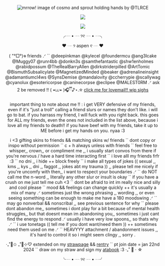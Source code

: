 <p align="center"><a target="_blank"><img src="https://files.catbox.moe/gwknwv.png" alt="mrrow! image of cosmo and sprout holding hands by @TLRCE" title="yaoiiii drools .ᐟ credit to @TLCRE .ᐟ"><p align="center">

<p align="center">
  <img src="https://komarev.com/ghpvc/?username=greenbeanX3-username&color=ff96d4&style=plastic&label=(+˶°ㅁ°)!!+people+being+100%+valid!!+──★+˙🍓+!!+++++++++++++++++&abreviated=true">
</p>
<p align="center">
<img src="https://spotify-github-profile.kittinanx.com/api/view?uid=31pnngp3kmup24inzw2c3le7ot5q&cover_image=true&theme=natemoo-re&show_offline=false&background_color=121212&interchange=true&bar_color=f070db&bar_color_cover=false)](https://github.com/kittinan/spotify-github-profile)">
</p>

<p align="center">╭┈ • ┈ ୨୧ ┈ • ┈╮<p align="center">
  <p align="center">♥︎ ┈ ୨ aspen ୧ ┈ ♥︎<p align="center">
  
<p align="center"> (  "°□°)𖦹 friends .ᐟ `` @deepinkman @kylecel @foundermcu @ang3lcake @Muggy07 @runr4bb @donkn3s @samthefantastic @shw1enholmes @rabidpossum @TheRealBarryAllen @dirkstriderpilled @ArtTomic @BismuthSubsalicylate @MagnetizedMinded @beaker @adrenalineinsight @adamantiumcl4ws @SynsDemise @mandalovity @ccherrypie @scaIlywag @cyanolux @esotericorpse @caninecorpse @eclipee @MALEST0RM .ᐟ ask 2 be removed !! ( •⩊• )🎧ྀི♪⋆.✮ <a href="https://rentry.co/spongebobyaoi">click me for lovemail!! wip sighs</a><p align="center">

<p align="center">important thing to note about me !! : i get VERY defensive of my friends, even if it's "just a troll" calling a friend slurs or names they don't like.  i will go to bat. if you harrass my friend, I will fuck with you right back. this goes for ALL my friends, even the ones not included in the list above, because i love all my friends to death!! if you have beef with my friends, take it up to ME before i get my hands on you. nyaa :3<p align="center">

<p align="center"> i <3 gifting skins to friends && matching skins w/ friends `` dont copy or inspo without permission `` c + h always unless with friends `` feel free to whisper,, crown,, or compliment me ,, i usually start convos from there if you're nervous / have a hard time interacting first `` i love alll my friends frfr :3 `` no dni ,, i hide ++ block freely `` i make all types of jokes (( sexual ,, kms ,, kys ,, dni ,, faggot ,, jokes abt my trauma )) ,, please tell me nicely if you're uncomfy with then,, i want to respect your boundaries .ᐟ `` do NOT call me the n-word ,, literally any other slur or insult is okay `` if you have a crush on me just tell me cuh <3 `` dont be afraid to int im really nice and silly and cool please `` mood && feelings can change quickly ++ it's usually a mix of many .ᐟ sometimes just the wrong phrasing ,, wording ,, or even seeing something can be enough to make me have a 180 moodswing .ᐟ `` may go nonverbal && nonscribal ,, see previous sentence for why `` please dont abandon me,, sometimes i dont play for a bit because of mental health struggles,, but that doesnt mean im abandoning you,, sometimes i just cant find the energy to respond .ᐟ usually i have very low spoons,, so thats why .ᐟ `` i use tonetags (( tell me if you dont want/need them )) ++ sometimes need them used on me .ᐟ `` HEAVYYY attachment / abandonment issues ,, it's hard to control it so i might seem clingy ,, sorry .<p align="center">

<p align="center"> ‧₊˚🌈✩ ₊˚🫧⊹♡ extended on my <a href="https://greenbean.straw.page">strawpage</a> && <a href="https://rentry.co/greenbean">rentry</a> `` pt join date = jan 22nd 2024 `` draw on my straw and sign my <a href="https://greenbean.atabook.org">atabook</a> :3 ‧₊˚ 🍮 ⋅ ☆ <p align="center">
<p align="center">╰┈ • ┈ ୨୧ ┈ • ┈╯ <p align="center">
